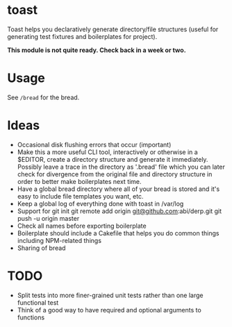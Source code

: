 toast
===========

Toast helps you declaratively generate directory/file structures (useful for generating test fixtures and boilerplates for project).

**This module is not quite ready. Check back in a week or two.**

Usage
=====

See `/bread` for the bread.

Ideas
=====

* Occasional disk flushing errors that occur (important)
* Make this a more useful CLI tool, interactively or otherwise in a $EDITOR, create a directory structure and generate
  it immediately. Possibly leave a trace in the directory as '.bread' file which you can later check for divergence
  from the original file and directory structure in order to better make boilerplates next time.
* Have a global bread directory where all of your bread is stored and it's easy to include file templates you want, etc.
* Keep a global log of everything done with toast in /var/log
* Support for
    git init
    git remote add origin git@github.com:abi/derp.git
    git push -u origin master
* Check all names before exporting boilerplate
* Boilerplate should include a Cakefile that helps you do common things including NPM-related things
* Sharing of bread

TODO
====

* Split tests into more finer-grained unit tests rather than one large functional test
* Think of a good way to have required and optional arguments to functions

